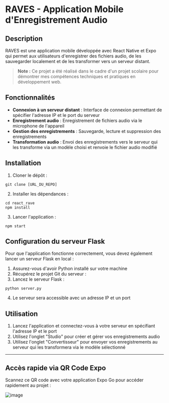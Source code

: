 # RAVES - Application Mobile d'Enregistrement Audio

## Description
RAVES est une application mobile développée avec React Native et Expo qui permet aux utilisateurs d'enregistrer des fichiers audio, de les sauvegarder localement et de les transformer vers un serveur distant. 
> **Note :** Ce projet a été réalisé dans le cadre d'un projet scolaire pour démontrer mes compétences techniques et pratiques en développement web.

## Fonctionnalités

- **Connexion à un serveur distant** : Interface de connexion permettant de spécifier l'adresse IP et le port du serveur
- **Enregistrement audio** : Enregistrement de fichiers audio via le microphone de l'appareil
- **Gestion des enregistrements** : Sauvegarde, lecture et suppression des enregistrements
- **Transformation audio** : Envoi des enregistrements vers le serveur qui les transforme via un modèle choisi et renvoie le fichier audio modifié

## Installation

1. Cloner le dépôt :
```
git clone [URL_DU_REPO]
```

2. Installer les dépendances :
```
cd react_rave
npm install
```

3. Lancer l'application :
```
npm start
```

## Configuration du serveur Flask

Pour que l'application fonctionne correctement, vous devez également lancer un serveur Flask en local :

1. Assurez-vous d'avoir Python installé sur votre machine
2. Récupérez le projet Git du serveur :
3. Lancez le serveur Flask :
```
python server.py
```
4. Le serveur sera accessible avec un adresse IP et un port

## Utilisation

1. Lancez l'application et connectez-vous à votre serveur en spécifiant l'adresse IP et le port
2. Utilisez l'onglet "Studio" pour créer et gérer vos enregistrements audio
3. Utilisez l'onglet "Convertisseur" pour envoyer vos enregistrements au serveur qui les transformera via le modèle sélectionné

---

## Accès rapide via QR Code Expo

Scannez ce QR code avec votre application Expo Go pour accéder rapidement au projet :

![image](https://github.com/user-attachments/assets/65b78c03-b47c-4308-8796-07de7e0da614)

